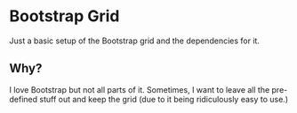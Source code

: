 # Bootstrap Grid
Just a basic setup of the Bootstrap grid and the dependencies for it.

## Why?
I love Bootstrap but not all parts of it. Sometimes, I want to leave all the pre-defined stuff out and keep the grid (due to it being ridiculously easy to use.)